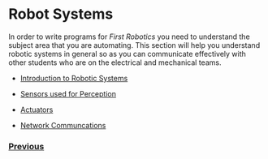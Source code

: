 # Robot Systems
In order to write programs for <i>First Robotics</i> you need to understand the subject area that you are automating. This section will help you understand robotic systems in general so as you can communicate effectively with other students who are on the electrical and mechanical teams.

- [Introduction to Robotic Systems](intro.md)

- [Sensors used for Perception](sensors.md)

- [Actuators](actuators.md)

- [Network Communcations](networking.md)

<h3><span style="float:left">
<a href="../../index">Previous</a></span>